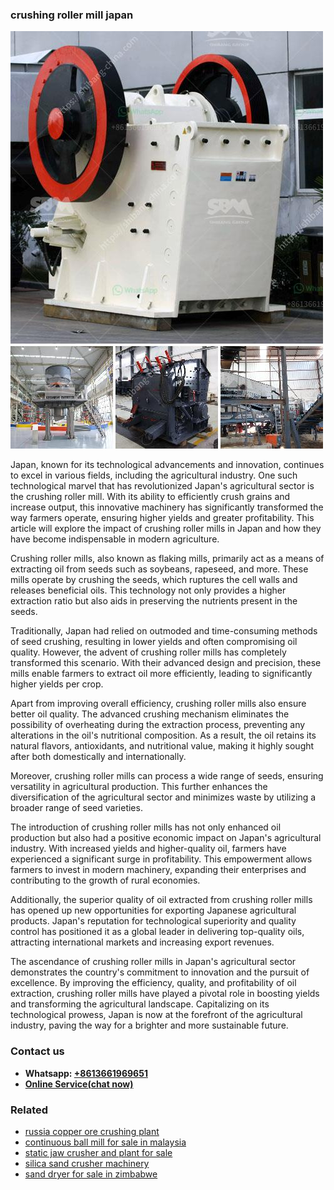 <h3>crushing roller mill japan</h3><img src='1706755718.jpg' alt=''><p>Japan, known for its technological advancements and innovation, continues to excel in various fields, including the agricultural industry. One such technological marvel that has revolutionized Japan's agricultural sector is the crushing roller mill. With its ability to efficiently crush grains and increase output, this innovative machinery has significantly transformed the way farmers operate, ensuring higher yields and greater profitability. This article will explore the impact of crushing roller mills in Japan and how they have become indispensable in modern agriculture.</p><p>Crushing roller mills, also known as flaking mills, primarily act as a means of extracting oil from seeds such as soybeans, rapeseed, and more. These mills operate by crushing the seeds, which ruptures the cell walls and releases beneficial oils. This technology not only provides a higher extraction ratio but also aids in preserving the nutrients present in the seeds.</p><p>Traditionally, Japan had relied on outmoded and time-consuming methods of seed crushing, resulting in lower yields and often compromising oil quality. However, the advent of crushing roller mills has completely transformed this scenario. With their advanced design and precision, these mills enable farmers to extract oil more efficiently, leading to significantly higher yields per crop.</p><p>Apart from improving overall efficiency, crushing roller mills also ensure better oil quality. The advanced crushing mechanism eliminates the possibility of overheating during the extraction process, preventing any alterations in the oil's nutritional composition. As a result, the oil retains its natural flavors, antioxidants, and nutritional value, making it highly sought after both domestically and internationally.</p><p>Moreover, crushing roller mills can process a wide range of seeds, ensuring versatility in agricultural production. This further enhances the diversification of the agricultural sector and minimizes waste by utilizing a broader range of seed varieties.</p><p>The introduction of crushing roller mills has not only enhanced oil production but also had a positive economic impact on Japan's agricultural industry. With increased yields and higher-quality oil, farmers have experienced a significant surge in profitability. This empowerment allows farmers to invest in modern machinery, expanding their enterprises and contributing to the growth of rural economies.</p><p>Additionally, the superior quality of oil extracted from crushing roller mills has opened up new opportunities for exporting Japanese agricultural products. Japan's reputation for technological superiority and quality control has positioned it as a global leader in delivering top-quality oils, attracting international markets and increasing export revenues.</p><p>The ascendance of crushing roller mills in Japan's agricultural sector demonstrates the country's commitment to innovation and the pursuit of excellence. By improving the efficiency, quality, and profitability of oil extraction, crushing roller mills have played a pivotal role in boosting yields and transforming the agricultural landscape. Capitalizing on its technological prowess, Japan is now at the forefront of the agricultural industry, paving the way for a brighter and more sustainable future.</p><h3>Contact us</h3><ul><li><strong>Whatsapp:&nbsp;<a href="https://wa.me/8613661969651">+8613661969651</a></strong></li><li><a href="https://swt.shibang-china.com/?git&amp;zhl&amp;crushing roller mill japan"><strong>Online Service(chat now)</strong></a></li></ul><h3>Related</h3><ul><li><a href='russia copper ore crushing plant.md'>russia copper ore crushing plant</a></li><li><a href='continuous ball mill for sale in malaysia.md'>continuous ball mill for sale in malaysia</a></li><li><a href='static jaw crusher and plant for sale.md'>static jaw crusher and plant for sale</a></li><li><a href='silica sand crusher machinery.md'>silica sand crusher machinery</a></li><li><a href='sand dryer for sale in zimbabwe.md'>sand dryer for sale in zimbabwe</a></li></ul>